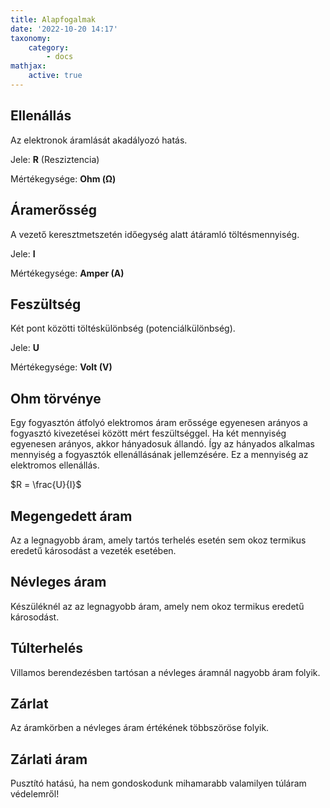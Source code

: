 ```yaml
---
title: Alapfogalmak
date: '2022-10-20 14:17'
taxonomy:
    category:
        - docs
mathjax:
    active: true
---
```


## Ellenállás
Az elektronok áramlását akadályozó hatás.

Jele: **R** (Resziztencia)

Mértékegysége: **Ohm (Ω)**

## Áramerősség
A vezető keresztmetszetén időegység alatt átáramló töltésmennyiség.

Jele: **I**

Mértékegysége: **Amper (A)**

## Feszültség
Két pont közötti töltéskülönbség (potenciálkülönbség).

Jele: **U**

Mértékegysége: **Volt (V)**

## Ohm törvénye
Egy fogyasztón átfolyó elektromos áram erőssége egyenesen arányos a fogyasztó kivezetései között mért feszültséggel.
Ha két mennyiség egyenesen arányos, akkor hányadosuk állandó.
Így az hányados alkalmas mennyiség a fogyasztók ellenállásának jellemzésére. Ez a mennyiség az elektromos ellenállás.

$R = \frac{U}{I}$

## Megengedett áram
Az a legnagyobb áram, amely tartós terhelés esetén sem okoz termikus eredetű károsodást a vezeték esetében.

## Névleges áram
Készüléknél az az legnagyobb áram, amely nem okoz termikus eredetű károsodást.

## Túlterhelés
Villamos berendezésben tartósan a névleges áramnál nagyobb áram folyik.

## Zárlat
Az áramkörben a névleges áram értékének többszöröse folyik.

## Zárlati áram
Pusztító hatású, ha nem gondoskodunk mihamarabb valamilyen túláram védelemről!


